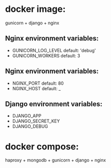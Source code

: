 # docker image:
gunicorn + django + nginx

## Nginx environment variables:
* GUNICORN_LOG_LEVEL default: 'debug'
* GUNICORN_WORKERS default: 3

## Nginx environment variables:
* NGINX_PORT default: 80
* NGINX_HOST default: _

## Django environment variables:
* DJANGO_APP
* DJANGO_SECRET_KEY
* DJANGO_DEBUG

# docker compose:
haproxy + mongodb + gunicorn + django + nginx
